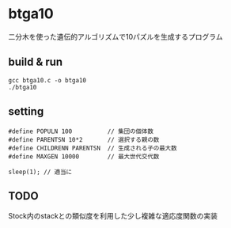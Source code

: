 # btga10


二分木を使った遺伝的アルゴリズムで10パズルを生成するプログラム


## build & run

    gcc btga10.c -o btga10
    ./btga10

## setting

    #define POPULN 100          // 集団の個体数
    #define PARENTSN 10*2       // 選択する親の数
    #define CHILDRENN PARENTSN  // 生成される子の最大数
    #define MAXGEN 10000        // 最大世代交代数

    sleep(1); // 適当に

## TODO

Stock内のstackとの類似度を利用した少し複雑な適応度関数の実装
